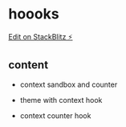 # hoooks

[Edit on StackBlitz ⚡️](https://stackblitz.com/edit/react-ts-wrtais)


## content

- context sandbox and counter

- theme with context hook

- context counter hook
